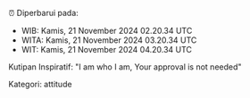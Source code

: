⏰ Diperbarui pada:
- WIB: Kamis, 21 November 2024 02.20.34 UTC
- WITA: Kamis, 21 November 2024 03.20.34 UTC
- WIT: Kamis, 21 November 2024 04.20.34 UTC

Kutipan Inspiratif:
"I am who I am, Your approval is not needed"


Kategori: attitude

